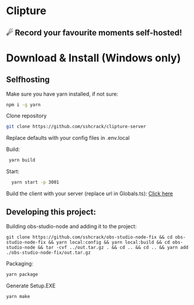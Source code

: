# Clipture
## ☄ Record your favourite moments self-hosted!

# Download & Install (Windows only)
<!-- BEGIN LATEST DOWNLOAD BUTTON -->
<!-- END LATEST DOWNLOAD BUTTON -->

## Selfhosting
Make sure you have yarn installed, if not sure:
```bash
npm i -g yarn
```

Clone repository
```bash
git clone https://github.com/sshcrack/clipture-server
```
Replace defaults with your config files in .env.local

Build:
```bash
 yarn build
```

Start: 
```bash
  yarn start -p 3001
```

Build the client with your server (replace url in Globals.ts):
<a href="#developing-this-project">Click here</a>

## Developing this project:
Building obs-studio-node and adding it to the project:
```
git clone https://github.com/sshcrack/obs-studio-node-fix && cd obs-studio-node-fix && yarn local:config && yarn local:build && cd obs-studio-node && tar -cvf ../out.tar.gz . && cd .. && cd .. && yarn add ./obs-studio-node-fix/out.tar.gz
```

Packaging:
```bash
yarn package
```

Generate Setup.EXE
```bash
yarn make
```
